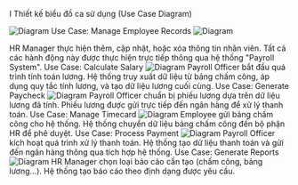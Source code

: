 I Thiết kế biểu đồ ca sử dụng (Use Case Diagram)



![Diagram](http://www.plantuml.com/plantuml/png/TPBBJiCm44Nt_efHzn5gIxj021Kg12mGLKe_OEfCMwj-XB6pY13_JfmcZi8ZgoJdwCxesYiVa4Dbj40P7CFaqPJQrKGJG0zaolx_SmwlQF58t98Jzs23DJkjuUrmKBAZhdrFoWFQCsnh7yYqUDzy2y4a0zgZffIHd4y1pLDvakWRV1aC_MgGatHS-3PhjvwEvJLgMMaC15lKo7LdpSRM4rdYA3MZvOdakTFcVqv-LuOaSj59rsDfmqwIzp7Aa0sTjFXdO4wbuz0llnHVGf0f8SlkOZBSm6HRxOqAmr1nuWvF8xulYgjTMSIiT5ZYqdZlpQBtObLGGm_G5wES_UdFe_-x4X59DEA1jPkHBKPu0RTPbl3QsODYaueO5bz6dDD7HJwa1iIgYOjNxni0)
 Use Case: Manage Employee Records
![Diagram](http://www.plantuml.com/plantuml/png/TSzD2i8m4CNnVKunPDyhI5q8sGWIyG13ykWc7oKp5O9uT-kYe1PdEJ_umnj5kUcIa-6WjP5rdivSU4Apn4BEcuQWNAO4iXVkhQP4rowAREbXQBr545XMFiP8fpodsW7xJRSvikAVUkHw_zIdCSxJC1n-ejjtrzjWdnfHudl)



HR Manager thực hiện thêm, cập nhật, hoặc xóa thông tin nhân viên.
Tất cả các hành động này được thực hiện trực tiếp thông qua hệ thống "Payroll System".
 Use Case: Calculate Salary
![Diagram](http://www.plantuml.com/plantuml/png/RT312i8m30RWUvyYzBuNy20JHV6aE5yWT9aMicwawQ68x-va3b7QKmaVVtvIHqNHrBD1fuE0FMEMWHbENUSTYGMCozy8ESLmO_go9aUbtiB3mFHI98UHmEv9tHsklYU7qi8E5Usls8mZPsYGKJ9S4bFy0mSA9AYqc3dZQSod3LJLkhm8Ld0CNZqgmHRP9KRrGp1bFCMKsvI6iovNgocqxqE-0000)
Payroll Officer bắt đầu quá trình tính toán lương.
Hệ thống truy xuất dữ liệu từ bảng chấm công, áp dụng quy tắc tính lương, và tạo dữ liệu lương cuối cùng.
 Use Case: Generate Paycheck
![Diagram](http://www.plantuml.com/plantuml/png/RO_Dgi9038NtUOh3xFi2Tt4fxbmfz0b2J6jnEYEPT574TxVrHn6xIiZtSSAfYxFvE4HYyMm8UvuinuXTs_QY5i3bjPEfEASkwaThfk8w15m80CQYmcN1fcSsnQp9KUKKld6ZwV1cy8mDfzcv4ZrVeQh-rr9-JmzpFH1_zubjSksClS-9wjbSwju0)
Payroll Officer chuẩn bị phiếu lương dựa trên dữ liệu lương đã tính.
Phiếu lương được gửi trực tiếp đến ngân hàng để xử lý thanh toán.
 Use Case: Manage Timecard
![Diagram](http://www.plantuml.com/plantuml/png/ROz12i9034NtESLdzhs02waBmQLOBn3R88LCfsHIOH3lxaWtIbtclIIVtsPdyoKgSU_948vnrbH40ZYZ3cJIEqzt5OGp5qkgw4fsYG5F0e0bIy-vwcwvnT5n7MC5DeHVUvXdIm_vqY-Y6e2csV-vtP1rR_C5EvmkM34hjJ8DdpPl)
Employee gửi bảng chấm công cho hệ thống.
Hệ thống chuyển dữ liệu bảng chấm công đến bộ phận HR để phê duyệt.
 Use Case: Process Payment
![Diagram](http://www.plantuml.com/plantuml/png/TP1Foi903CNtEKMOVI_mBJwA22ujz0HXJ4MSFv2aYoBUtUdW81OxgybxlpoIz6eaDiS0v2qBke4MoI7WUPfkdiKXQVitv43fZkEYnh7QQmt2tYXT0tyY6l80B6zMzgJ5Fd5Y8MCiNEHaU2GZzysCd2uR_mdmd)
Payroll Officer kích hoạt quá trình xử lý thanh toán.
Hệ thống tạo dữ liệu thanh toán và gửi đến ngân hàng thông qua tích hợp hệ thống.
 Use Case: Generate Reports
![Diagram](http://www.plantuml.com/plantuml/png/RSynoiCm30NWNQTuUCy5_k4dMxEKbgGN4EaZY-C4MHv2wTthG2cKHkFJ9mcrsTMyp55qzCKGkXvdJJhH0ZIZwyKukgOf4k6gcoqnOjYoSmvu26gLp55pRG-CrQBdkfZZjgqCt-34H5FdcmHvYjI3JVD_F7mKxlft4_xmYIx5r-BICjttnru0)
HR Manager chọn loại báo cáo cần tạo (chấm công, bảng lương...).
Hệ thống tạo báo cáo theo định dạng được yêu cầu.

